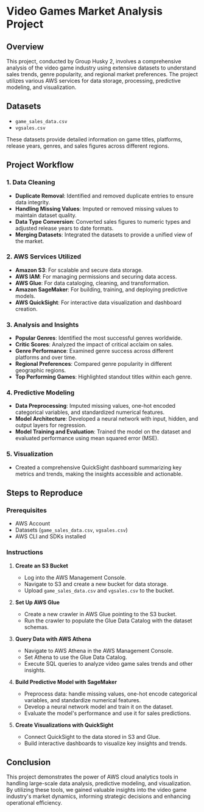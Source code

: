 # Video Games Market Analysis Project

## Overview
This project, conducted by Group Husky 2, involves a comprehensive analysis of the video game industry using extensive datasets to understand sales trends, genre popularity, and regional market preferences. The project utilizes various AWS services for data storage, processing, predictive modeling, and visualization.

## Datasets
- `game_sales_data.csv`
- `vgsales.csv`

These datasets provide detailed information on game titles, platforms, release years, genres, and sales figures across different regions.

## Project Workflow

### 1. Data Cleaning
- **Duplicate Removal**: Identified and removed duplicate entries to ensure data integrity.
- **Handling Missing Values**: Imputed or removed missing values to maintain dataset quality.
- **Data Type Conversion**: Converted sales figures to numeric types and adjusted release years to date formats.
- **Merging Datasets**: Integrated the datasets to provide a unified view of the market.

### 2. AWS Services Utilized
- **Amazon S3**: For scalable and secure data storage.
- **AWS IAM**: For managing permissions and securing data access.
- **AWS Glue**: For data cataloging, cleaning, and transformation.
- **Amazon SageMaker**: For building, training, and deploying predictive models.
- **AWS QuickSight**: For interactive data visualization and dashboard creation.

### 3. Analysis and Insights
- **Popular Genres**: Identified the most successful genres worldwide.
- **Critic Scores**: Analyzed the impact of critical acclaim on sales.
- **Genre Performance**: Examined genre success across different platforms and over time.
- **Regional Preferences**: Compared genre popularity in different geographic regions.
- **Top Performing Games**: Highlighted standout titles within each genre.

### 4. Predictive Modeling
- **Data Preprocessing**: Imputed missing values, one-hot encoded categorical variables, and standardized numerical features.
- **Model Architecture**: Developed a neural network with input, hidden, and output layers for regression.
- **Model Training and Evaluation**: Trained the model on the dataset and evaluated performance using mean squared error (MSE).

### 5. Visualization
- Created a comprehensive QuickSight dashboard summarizing key metrics and trends, making the insights accessible and actionable.

## Steps to Reproduce

### Prerequisites
- AWS Account
- Datasets (`game_sales_data.csv`, `vgsales.csv`)
- AWS CLI and SDKs installed

### Instructions

1. **Create an S3 Bucket**
   - Log into the AWS Management Console.
   - Navigate to S3 and create a new bucket for data storage.
   - Upload `game_sales_data.csv` and `vgsales.csv` to the bucket.

2. **Set Up AWS Glue**
   - Create a new crawler in AWS Glue pointing to the S3 bucket.
   - Run the crawler to populate the Glue Data Catalog with the dataset schemas.

3. **Query Data with AWS Athena**
   - Navigate to AWS Athena in the AWS Management Console.
   - Set Athena to use the Glue Data Catalog.
   - Execute SQL queries to analyze video game sales trends and other insights.

4. **Build Predictive Model with SageMaker**
   - Preprocess data: handle missing values, one-hot encode categorical variables, and standardize numerical features.
   - Develop a neural network model and train it on the dataset.
   - Evaluate the model's performance and use it for sales predictions.

5. **Create Visualizations with QuickSight**
   - Connect QuickSight to the data stored in S3 and Glue.
   - Build interactive dashboards to visualize key insights and trends.

## Conclusion
This project demonstrates the power of AWS cloud analytics tools in handling large-scale data analysis, predictive modeling, and visualization. By utilizing these tools, we gained valuable insights into the video game industry's market dynamics, informing strategic decisions and enhancing operational efficiency.
